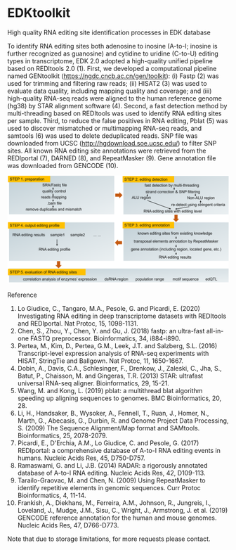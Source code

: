 # EDKtoolkit
High quality RNA editing site identification processes in EDK database

To identify RNA editing sites both adenosine to inosine (A-to-I; inosine is further recognized as guanosine) and cytidine to uridine (C-to-U) editing types in transcriptome, EDK 2.0 adopted a high-quality unified pipeline based on REDItools 2.0 (1). First, we developed a computational pipeline named GENtoolkit (https://ngdc.cncb.ac.cn/gen/toolkit): (i) Fastp (2) was used for trimming and filtering raw reads; (ii) HISAT2 (3) was used to evaluate data quality, including mapping quality and coverage; and (iii) high-quality RNA-seq reads were aligned to the human reference genome (hg38) by STAR alignment software (4). Second, a fast detection method by multi-threading based on REDItools was used to identify RNA editing sites per sample. Third, to reduce the false positives in RNA editing, Pblat (5) was used to discover mismatched or multimapping RNA-seq reads, and samtools (6) was used to delete deduplicated reads. SNP file was downloaded from UCSC (http://hgdownload.soe.ucsc.edu/) to filter SNP sites. All known RNA editing site annotations were retrieved from the REDIportal (7), DARNED (8), and RepeatMasker (9). Gene annotation file was downloaded from GENCODE (10).

![image](图片1.png)

Reference
1.	Lo Giudice, C., Tangaro, M.A., Pesole, G. and Picardi, E. (2020) Investigating RNA editing in deep transcriptome datasets with REDItools and REDIportal. Nat Protoc, 15, 1098-1131.
2.	Chen, S., Zhou, Y., Chen, Y. and Gu, J. (2018) fastp: an ultra-fast all-in-one FASTQ preprocessor. Bioinformatics, 34, i884-i890.
3.	Pertea, M., Kim, D., Pertea, G.M., Leek, J.T. and Salzberg, S.L. (2016) Transcript-level expression analysis of RNA-seq experiments with HISAT, StringTie and Ballgown. Nat Protoc, 11, 1650-1667.
4.	Dobin, A., Davis, C.A., Schlesinger, F., Drenkow, J., Zaleski, C., Jha, S., Batut, P., Chaisson, M. and Gingeras, T.R. (2013) STAR: ultrafast universal RNA-seq aligner. Bioinformatics, 29, 15-21.
5.	Wang, M. and Kong, L. (2019) pblat: a multithread blat algorithm speeding up aligning sequences to genomes. BMC Bioinformatics, 20, 28.
6.	Li, H., Handsaker, B., Wysoker, A., Fennell, T., Ruan, J., Homer, N., Marth, G., Abecasis, G., Durbin, R. and Genome Project Data Processing, S. (2009) The Sequence Alignment/Map format and SAMtools. Bioinformatics, 25, 2078-2079.
7.	Picardi, E., D'Erchia, A.M., Lo Giudice, C. and Pesole, G. (2017) REDIportal: a comprehensive database of A-to-I RNA editing events in humans. Nucleic Acids Res, 45, D750-D757.
8.	Ramaswami, G. and Li, J.B. (2014) RADAR: a rigorously annotated database of A-to-I RNA editing. Nucleic Acids Res, 42, D109-113.
9.	Tarailo-Graovac, M. and Chen, N. (2009) Using RepeatMasker to identify repetitive elements in genomic sequences. Curr Protoc Bioinformatics, 4, 11-14.
10.	Frankish, A., Diekhans, M., Ferreira, A.M., Johnson, R., Jungreis, I., Loveland, J., Mudge, J.M., Sisu, C., Wright, J., Armstrong, J. et al. (2019) GENCODE reference annotation for the human and mouse genomes. Nucleic Acids Res, 47, D766-D773.



Note that due to storage limitations, for more requests please contact.
